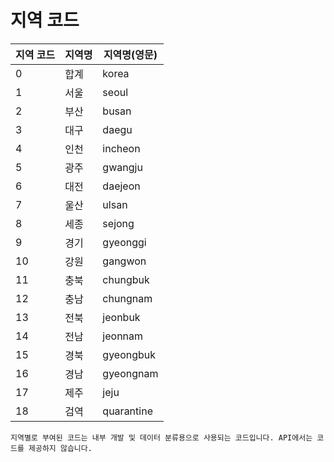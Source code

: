 # 지역 코드
 
|지역 코드|지역명|지역명(영문)|
|--|--|--|
|0|합계|korea|
|1|서울|seoul|
|2|부산|busan|
|3|대구|daegu|
|4|인천|incheon|
|5|광주|gwangju|
|6|대전|daejeon|
|7|울산|ulsan|
|8|세종|sejong|
|9|경기|gyeonggi|
|10|강원|gangwon|
|11|충북|chungbuk|
|12|충남|chungnam|
|13|전북|jeonbuk|
|14|전남|jeonnam|
|15|경북|gyeongbuk|
|16|경남|gyeongnam|
|17|제주|jeju|
|18|검역|quarantine|
 
 

```
지역별로 부여된 코드는 내부 개발 및 데이터 분류용으로 사용되는 코드입니다. API에서는 코드를 제공하지 않습니다.
```
